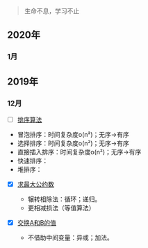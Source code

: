 > 生命不息，学习不止

## 2020年

### 1月 

## 2019年

### 12月

* [ ] [排序算法](https://github.com/ConstantCody/algorithm_study/blob/master/algorithms/2019.12/SortNumber.h)
 * 冒泡排序：时间复杂度o(n²)；无序->有序
 * 选择排序：时间复杂度o(n²)；无序->有序
 * 直接插入排序：时间复杂度o(n²)；无序->有序
 * 快速排序：
 * 堆排序：

* [x] [求最大公约数](https://github.com/ConstantCody/algorithm_study/blob/master/algorithms/2019.12/GreaterCommonDivisor.h)
  * 辗转相除法：循环；递归。
  * 更相减损法（等值算法）

* [x] [交换A和B的值](https://github.com/ConstantCody/algorithm_study/blob/master/algorithms/2019.12/SwapNumber.h)
  * 不借助中间变量：异或；加法。
